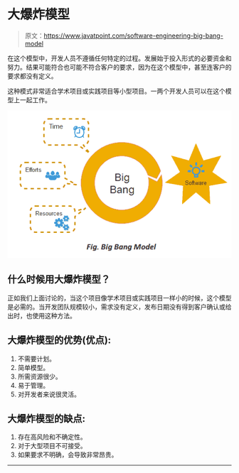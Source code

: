 # 大爆炸模型

> 原文：<https://www.javatpoint.com/software-engineering-big-bang-model>

在这个模型中，开发人员不遵循任何特定的过程。发展始于投入形式的必要资金和努力。结果可能符合也可能不符合客户的要求，因为在这个模型中，甚至连客户的要求都没有定义。

这种模式非常适合学术项目或实践项目等小型项目。一两个开发人员可以在这个模型上一起工作。

![Big Bang Model](img/864429860cb67dac142f5fff64ed63f5.png)

## 什么时候用大爆炸模型？

正如我们上面讨论的，当这个项目像学术项目或实践项目一样小的时候，这个模型是必需的。当开发团队规模较小，需求没有定义，发布日期没有得到客户确认或给出时，也使用这种方法。

## 大爆炸模型的优势(优点):

1.  不需要计划。
2.  简单模型。
3.  所需资源很少。
4.  易于管理。
5.  对开发者来说很灵活。

## 大爆炸模型的缺点:

1.  存在高风险和不确定性。
2.  对于大型项目不可接受。
3.  如果要求不明确，会导致非常昂贵。

* * *